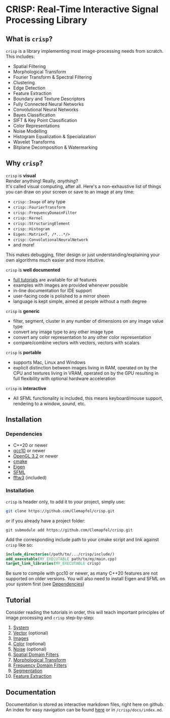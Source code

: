 # CRISP: Real-Time Interactive Signal Processing Library

## What is `crisp`?
`crisp` is a library implementing most image-processing needs from scratch. This includes:
+ Spatial Filtering
+ Morphological Transform
+ Fourier Transform & Spectral Filtering
+ Clustering
+ Edge Detection
+ Feature Extraction
+ Boundary and Texture Descriptors
+ Fully Connected Neural Networks
+ Convolutional Neural Networks
+ Bayes Classification 
+ SIFT & Key Point Classification
+ Color Representations
+ Noise Modelling
+ Histogram Equalization & Specialization
+ Wavelet Transforms
+ Bitplane Decomposition & Watermarking

## Why `crisp`?

`crisp` is **visual**<br>
Render anything! Really, *anything*? <br>
It's called visual computing, after all. Here's a non-exhaustive list of things you can draw on your screen or save to an image at any time:

+ `crisp::Image` of any type
+ `crisp::FourierTransform`
+ `crisp::FrequencyDomainFilter`
+ `crisp::Kernel`
+ `crisp::StructuringElement`
+ `crisp::Histogram`
+ `Eigen::Matrix<T, /*...*/>`
+ `crisp::ConvolutionalNeuralNetwork`
+ and more!

This makes debugging, filter design or just understanding/explaining your own algorithms much easier and more intuitive.

`crisp` is **well documented**<br>
+ [full tutorials](#tutorial) are available for all features
+ examples with images are provided whenever possible
+ in-line documentation for IDE support
+ user-facing code is polished to a mirror sheen
+ language is kept simple, aimed at people without a math degree

`crisp` is **generic**
+ filter, segment, cluster in any number of dimensions on any image value type
+ convert any image type to any other image type
+ convert any color representation to any other color representation
+ compare/combine vectors with vectors, vectors with scalars

`crisp` is **portable**<br>
+ supports Mac, Linux and Windows
+ explicit distinction between images living in RAM, operated on by the CPU and textures living in VRAM, operated on by the GPU resulting in full flexibility with optional hardware acceleration

`crisp` is **interactive**<br>
+ All SFML functionality is included, this means keyboard/mouse support, rendering to a window, sound, etc.

## Installation
### Dependencies
+ C++20 or newer
+ [gcc10](https://gcc.gnu.org/install/download.html) or newer 
+ [OpenGL 3.2](https://developer.nvidia.com/opengl-driver) or newer
+ [cmake](https://cmake.org/install/)
+ [Eigen](https://eigen.tuxfamily.org/dox/GettingStarted.html)
+ [SFML](https://www.sfml-dev.org/tutorials/1.6/start-linux.php)
+ [fftw3](https://www.fftw.org/) (included)

### Installation
`crisp` is header only, to add it to your project, simply use:

```bash
git clone https://github.com/Clemapfel/crisp.git
```

or if you already have a project folder:
```
git submodule add https://github.com/Clemapfel/crisp.git
```

Add the corresponding include path to your cmake script and link against `crisp` like so:
```cmake
include_directories(/path/to/.../crisp/include/)
add_executable(MY_EXECUTABLE path/to/my/main.cpp)
target_link_libraries(MY_EXECUTABLE crisp)
```
Be sure to compile with gcc10 or newer, as many C++20 features are not supported on older versions. You will also need to install Eigen and SFML on your system first (see [Dependencies](#dependencies))

## Tutorial

Consider reading the tutorials in order, this will teach important principles of image processing and `crisp` step-by-step:

1. [System](./docs/system/system.md)
3. [Vector](./docs/vector/vector.md) (optional)
4. [Images](./docs/image/image.md)
2. [Color](./docs/color/color.md) (optional)
6. [Noise](./docs/noise/noise.md) (optional)
7. [Spatial Domain Filters](./docs/spatial_filters/spatial_domain_filtering.md)
8. [Morphological Transform](./docs/morphological_transform/morphological_transform.md)
9. [Frequency Domain Filters](./docs/frequency_domain/frequency_domain_filtering.md)
10. [Segmentation](./docs/segmentation/segmentation.md)
11. [Feature Extraction](./docs/feature_extraction/feature_extraction.md)

## Documentation

Documentation is stored as interactive markdown files, right here on github. An index for easy navigation can be found [here](./docs/index.md) or in `/crisp/docs/index.md`.








